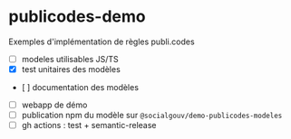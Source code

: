 # publicodes-demo

Exemples d'implémentation de règles publi.codes

- [ ] modeles utilisables JS/TS
- [x] test unitaires des modèles
- [ ] documentation des modèles
- [ ] webapp de démo
- [ ] publication npm du modèle sur `@socialgouv/demo-publicodes-modeles`
- [ ] gh actions : test + semantic-release
